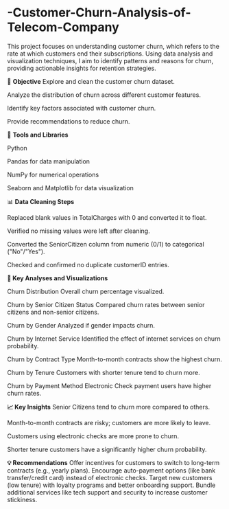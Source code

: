 # -Customer-Churn-Analysis-of-Telecom-Company

This project focuses on understanding customer churn, which refers to the rate at which customers end their subscriptions.
Using data analysis and visualization techniques, I aim to identify patterns and reasons for churn, providing actionable insights for retention strategies.


🎯 **Objective**
Explore and clean the customer churn dataset.

Analyze the distribution of churn across different customer features.

Identify key factors associated with customer churn.

Provide recommendations to reduce churn.


🧰 **Tools and Libraries**

Python

Pandas for data manipulation

NumPy for numerical operations

Seaborn and Matplotlib for data visualization


📊 **Data Cleaning Steps**

Replaced blank values in TotalCharges with 0 and converted it to float.

Verified no missing values were left after cleaning.

Converted the SeniorCitizen column from numeric (0/1) to categorical ("No"/"Yes").

Checked and confirmed no duplicate customerID entries.


**🔎 Key Analyses and Visualizations**

Churn Distribution
Overall churn percentage visualized.

Churn by Senior Citizen Status
Compared churn rates between senior citizens and non-senior citizens.

Churn by Gender
Analyzed if gender impacts churn.

Churn by Internet Service
Identified the effect of internet services on churn probability.

Churn by Contract Type
Month-to-month contracts show the highest churn.

Churn by Tenure
Customers with shorter tenure tend to churn more.

Churn by Payment Method
Electronic Check payment users have higher churn rates.


**📈 Key Insights**
Senior Citizens tend to churn more compared to others.

Month-to-month contracts are risky; customers are more likely to leave.

Customers using electronic checks are more prone to churn.

Shorter tenure customers have a significantly higher churn probability.

**💡 Recommendations**
Offer incentives for customers to switch to long-term contracts (e.g., yearly plans).
Encourage auto-payment options (like bank transfer/credit card) instead of electronic checks.
Target new customers (low tenure) with loyalty programs and better onboarding support.
Bundle additional services like tech support and security to increase customer stickiness.
